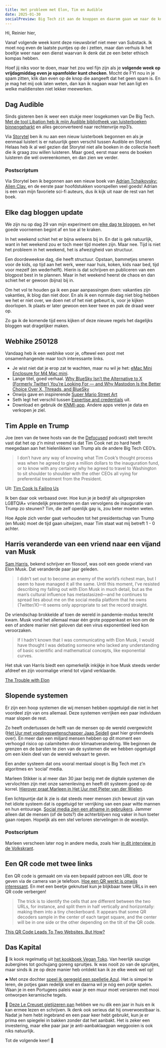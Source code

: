 ```yaml
---
title: Het probleem met Elon, Tim en Audible
date: 2025-01-30
socialPreview: Big Tech zit aan de knoppen en daarom gaan we naar de knoppen. 
---
```


Hi, Reinier hier,

Vanaf volgende week komt deze nieuwsbrief niet meer van Substack. Ik moet nog even de laatste puntjes op de i zetten, maar dan verhuis ik het boeltje weer naar een dienst waarvan ik denk dat ze een beter ethisch kompas hebben.

Hoef jij niks voor te doen, maar het zou wel fijn zijn als je **volgende week op vrijdagmiddag even je spamfolder kunt checken**. Mocht de FYI nou in je spam zitten, klik dan even op de knop die aangeeft dat het geen spam is. En je mag het mij ook laten weten, dan kan ik nagaan waar het aan ligt en welke maildiensten niet lekker meewerken.

## Dag Audible

Sinds gisteren ben ik weer een stukje meer losgekomen van De Big Tech. [Met de tool Libation heb ik mijn Audible bibliotheek van luisterboeken binnengeharkt](https://github.com/rmcrackan/Libation) en alles geconverteerd naar rechtenvrije mp3’s.

Via [Storytel](https://www.storytel.com/nl) ben ik nu aan een nieuw luisterboek begonnen en als je eenmaal luistert is er natuurlijk geen verschil tussen Audible en Storytel. Helaas heb ik al wel gezien dat Storytel niet alle boeken in de collectie heeft die ik graag zou willen luisteren. Maar goed, eerst maar eens de boeken luisteren die wél overeenkomen, en dan zien we verder.

### Postscriptum

Via Storytel ben ik begonnen aan een nieuw boek van [Adrian Tchaikovsky: Alien Clay.](https://app.thestorygraph.com/books/361f058d-5fe3-43da-9beb-16688e46cb6b) en de eerste paar hoofdstukken voorspellen veel goeds! Adrian is een van mijn favoriete sci-fi auteurs, dus ik kijk uit naar de rest van het boek.

## Elke dag bloggen update

We zijn nu op dag 29 van mijn experiment om [elke dag te bloggen](https://reinier.fyi/blog/algemeen/250101-365/), en het goede voornemen begint af en toe al te kraken. 

In het weekend schiet het er bijna weleens bij in. En dat is gek natuurlijk, want in het weekend zou er toch meer tijd moeten zijn. Maar nee. Tijd is niet het probleem in het weekend, het is afwezigheid van structuur.

Een doordeweekse dag, die heeft structuur. Opstaan, bammetjes smeren voor de kids, op tijd aan het werk, weer naar huis, koken, kids naar bed, tijd voor mezelf (en wederhelft). Hierin is dat schrijven en publiceren van een blogpost best in te plannen. Maar in het weekend heerst de chaos en dan schiet het er gewoon (bijna) bij in.

Om het vol te houden ga ik een paar aanpassingen doen: vakanties zijn vakanties, ik blog dan niet door. En als ik een normale dag niet blog hebben we het er niet over, we doen net of het niet gebeurt is, voor je kijken doorlopen. Ik plaats er later gewoon een keer twee en pak de draad weer op. 

Zo ga ik de komende tijd eens kijken of deze nieuwe regels het dagelijks bloggen wat dragelijker maken.

## Webhike 250128

Vandaag heb ik een webhike voor je, oftewel een post met onsamenhangende maar toch interessante links.

- Je wist niet dat je erop zat te wachten, maar nu wil je het: [eMac Mini Enclosure for M4 Mac mini](https://makerworld.com/en/models/1037452#profileId-1021586). 
- Lange titel, goed verhaal. [Why BlueSky Isn’t the Alternative to X (Formerly Twitter) You’re Looking For — and Why Mastodon Is the Better Choice Over X, Threads, and BlueSky](https://aidanraymond.medium.com/why-bluesky-isnt-the-alternative-to-x-formerly-twitter-you-re-looking-for-and-why-mastodon-is-46c8901f2748)
- Onwijs gave en inspirerende [Super Mario Street Art](https://streetartutopia.com/2025/01/26/powering-up-photo-journey-through-the-world-of-super-mario-themed-street-art/)
- Seth legt het verschil tussen [Expertise and credentials](https://seths.blog/2025/01/expertise-and-credentials/) uit.
- Download en gebruik de [KNMI-app](https://www.knmi.nl/kennis-en-datacentrum/uitleg/knmi-app). Andere apps vreten je data en verkopen je ziel.

## Tim Apple en Trump

Joe (een van de twee hosts van de the [Defocused](http://defocused.co/) podcast) stelt terecht vast dat het op z’n minst vreemd is dat Tim Cook net zo hard heeft meegedaan aan het hielenlikken van Trump als de andere Big Tech CEO’s.

> I don’t have any way of knowing what Tim Cook’s thought process was when he agreed to give a million dollars to the inauguration fund, or to know with any certainty why he agreed to travel to Washington to sit shoulder to shoulder with the other CEOs all vying for preferential treatment from the President.

Uit: [Tim Cook Is Failing Us](https://joe-steel.com/2025-01-25-Tim-Cook-Is-Failing-Us.html)

Ik ben daar ook verbaasd over. Hoe kun je je bedrijf als uitgesproken LGBTQIA+ vriendelijk presenteren en dan vervolgens de inauguratie van Trump zo steunen? Tim, die zelf openlijk gay is, zou beter moeten weten.

Hoe Apple zich verder gaat verhouden tot het presidentschap van Trump (en Musk) moet de tijd gaan uitwijzen, maar Tim staat wat mij betreft 1 - 0 achter.

## Harris veranderde van een vriend naar een vijand van Musk

[Sam Harris](https://nl.wikipedia.org/wiki/Sam_Harris_(schrijver)), bekend schrijver en filosoof, was ooit een goede vriend van Elon Musk. Dat veranderde paar jaar geleden.

> I didn’t set out to become an enemy of the world’s richest man, but I seem to have managed it all the same. Until this moment, I’ve resisted describing my falling out with Elon Musk in much detail, but as the man’s cultural influence has metastasized—and he continues to spread lies about me on the social media platform that he owns (Twitter/X)—it seems only appropriate to set the record straight.

De vriendschap brokkelde af toen de wereld in pandemie-modus terecht kwam. Musk vond het allemaal maar één grote poppenkast en kon om de een of andere manier niet geloven dat een virus exponentieel leed kon veroorzaken.

> If I hadn’t known that I was communicating with Elon Musk, I would have thought I was debating someone who lacked any understanding of basic scientific and mathematical concepts, like exponential curves.

Het stuk van Harris biedt een opmerkelijk inkijkje in hoe Musk steeds verder afdreef en zijn voormalige vriend tot vijand verklaarde.

[The Trouble with Elon](https://substack.com/home/post/p-154870781)

## Slopende systemen

Er zijn een hoop systemen die wij mensen hebben opgetuigd die niet in het voordeel zijn van ons allemaal. Deze systemen verrijken een paar individuen maar slopen de rest.

Zo heeft ondertussen de helft van de mensen op de wereld overgewicht ([Het Uur met voedingswetenschapper Jaap Seidell](https://www.nrc.nl/nieuws/2025/01/17/voedingswetenschapper-jaap-seidell-over-de-gezondheid-van-nederland-en-hoe-deze-beter-kan-a4879906?t=1737791764) gaat hier grotendeels over). En meer dan een miljard mensen hebben op dit moment een verhoogd risico op calamiteiten door klimaatverandering. We beginnen de grenzen en de barsten te zien van de systemen die we hebben opgetuigd om een klein deel van de wereld welvaart te geven.

Een ander systeem dat ons vooral mentaal sloopt is Big Tech met z’n algoritmes en ‘social’ media.

Marleen Stikker is al meer dan 30 jaar bezig met de digitale systemen die vervlochten zijn met onze samenleving en heeft dit systeem goed op de korrel. [Hierover praat Marleen in Het Uur met Pieter van der Wielen](https://www.nrc.nl/nieuws/2025/01/24/internetpionier-marleen-stikker-over-de-gevaren-van-big-tech-a4880776?t=1737796009).

Een lichtpuntje dat ik zie is dat steeds meer mensen zich bewust zijn van het idiote systeem dat is opgetuigd ter verrijking van een paar witte mannen en hun entourage. [Social media zien een afname in gebruikers](https://nos.nl/artikel/2553163-x-verliest-bijna-half-miljoen-gebruikers-maar-gebruik-wordt-intensiever). Jammer alleen dat de mensen (of de bots?) die achterblijven nog vaker in hun toeter gaan roepen. Hopelijk als een stel verloren stervelingen in de woestijn.

### Postscriptum

Marleen verscheen later nog in andere media, zoals hier [in dit interview in de Volkskrant](https://www.volkskrant.nl/tech/is-het-nu-dan-echt-tijd-om-afscheid-te-nemen-van-insta-en-x-over-vijf-jaar-is-big-tech-niet-meer-dominant-voorspelt-marleen-stikker~b84f5bbe/).

## Een QR code met twee links

Een QR code is gemaakt om via een bepaald patroon een URL door te geven via de camera van je telefoon. [Hoe een QR werkt is onwijs interessant](https://www.youtube.com/watch?v=w5ebcowAJD8). En met een beetje geknutsel kun je blijkbaar twee URLs in een QR code verbergen!

> The trick is to identify the cells that are different between the two URLs, for instance, and split them in half vertically and horizontally: making them into a tiny checkerboard. It appears that some QR decoders sample in the center of each target square, and the center will be in one side or the other depending on the tilt of the QR code.

 [This QR Code Leads To Two Websites, But How?](https://hackaday.com/2025/01/23/this-qr-code-leads-to-two-websites-but-how/)

## Das Kapital

🍜 Ik kook regelmatig uit [het kookboek Vegan Toko](https://partner.bol.com/click/click?p=2&t=url&s=1066120&f=TXL&url=https%3A%2F%2Fwww.bol.com%2Fnl%2Fnl%2Fp%2Fvegan-toko%2F9300000142913477%2F&name=Vegan%20Toko%2C%20Milou%20van%20der%20Will). Van heerlijk sauzige aubergines tot gochujang goreng spruitjes. Ik was nooit zo van de spruitjes, maar sinds ik ze op deze manier heb ontdekt kan ik ze elke week wel op!

♣️ Met onze dochter [speel ik geregeld een spelletje Azul](https://partner.bol.com/click/click?p=2&t=url&s=1066120&f=TXL&url=https%3A%2F%2Fwww.bol.com%2Fnl%2Fnl%2Fp%2Fazul-bordspel%2F9200000086976904%2F&name=Next%20Move%20Games%20-%20Azul%20-%20Bordspel%20-%20Basisspel%20...). Het is simpel te leren, de potjes gaan redelijk snel en daarna wil je nóg een potje spelen. Waan je in een Portugees paleis waar je een muur moet versieren met mooi ontworpen keramische tegels.

🍳 [Deze Le Creuset gietijzeren pan](https://partner.bol.com/click/click?p=2&t=url&s=1066120&f=TXL&url=https%3A%2F%2Fwww.bol.com%2Fnl%2Fnl%2Fp%2Fle-creuset-gietijzeren-ronde-skillet-26cm-coastal-blue%2F9300000220035766%2F&name=Le%20Creuset%20-%20Gietijzeren%20-%20Ronde%20Skillet%2026cm%20...) hebben we nu dik een jaar in huis en ik kan ermee lezen en schrijven. Ik denk ook serieus dat hij onverwoestbaar is. Nadat je hem hebt ingebrand en een paar keer hebt gebruikt, kun je er prima een spiegelei in bakken zonder dat het aanbakt. Het is zeker een investering, maar elke paar jaar je anti-aanbaklaagpan weggooien is ook niks natuurlijk. 

Tot de volgende keer! 👋
